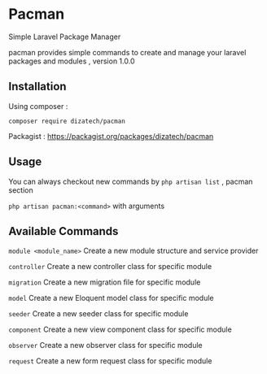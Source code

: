 # Pacman
Simple Laravel Package Manager

pacman provides simple commands to create and manage
your laravel packages and modules , version 1.0.0

## Installation
Using composer :

`composer require dizatech/pacman`

Packagist : https://packagist.org/packages/dizatech/pacman

## Usage
You can always checkout new commands by `php artisan list` ,
pacman section

`php artisan pacman:<command>` with arguments

## Available Commands

`module <module_name>`          Create a new module structure and service provider

`controller`    Create a new controller class for specific module

`migration`     Create a new migration file for specific module

`model`         Create a new Eloquent model class for specific module

`seeder`        Create a new seeder class for specific module

`component`     Create a new view component class for specific module

`observer`      Create a new observer class for specific module

`request`       Create a new form request class for specific module
